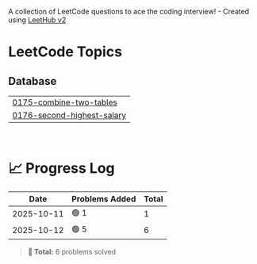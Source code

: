 A collection of LeetCode questions to ace the coding interview! - Created using [LeetHub v2](https://github.com/arunbhardwaj/LeetHub-2.0)
<!---LeetCode Topics Start-->
# LeetCode Topics

## Database
|  |
| ------- |
| [0175-combine-two-tables](https://github.com/rachel-kim2255/Leetcode-Python/tree/master/0175-combine-two-tables) |
| [0176-second-highest-salary](https://github.com/rachel-kim2255/Leetcode-Python/tree/master/0176-second-highest-salary) |
<!---LeetCode Topics End-->

<br>



# 📈 Progress Log
| Date | Problems Added | Total |
|------|----------------|--------|
| 2025-10-11 | 🟢 1 | 1 |
| 2025-10-12 | 🟢 5 | 6 |

> **🎯 Total:** 6 problems solved

